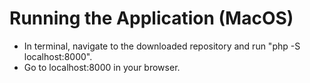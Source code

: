 # Running the Application (MacOS)
- In terminal, navigate to the downloaded repository and run "php -S localhost:8000".
- Go to localhost:8000 in your browser.